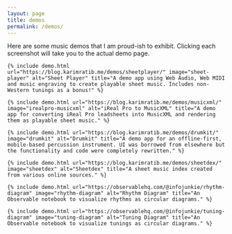 ```yaml
---
layout: page
title: demos
permalink: /demos/
---
```

Here are some music demos that I am proud-ish to exhibit. Clicking each screenshot will take you to the actual demo page.

<div class="grid-wrapper">

    {% include demo.html url="https://blog.karimratib.me/demos/sheetplayer/" image="sheet-player" alt="Sheet Player" title="A demo app using Web Audio, Web MIDI and music engraving to create playable sheet music. Includes non-Western tunings as a bonus!" %}

    {% include demo.html url="https://blog.karimratib.me/demos/musicxml/" image="irealpro-musicxml" alt="iReal Pro to MusicXML" title="A demo app for converting iReal Pro leadsheets into MusicXML and rendering them as playable sheet music." %}

    {% include demo.html url="https://blog.karimratib.me/demos/drumkit/" image="drumkit" alt="Drumkit" title="A demo app for an offline-first, mobile-based percussion instrument. UI was borrowed from elsewhere but the functionality and code were completely rewritten." %}

    {% include demo.html url="https://blog.karimratib.me/demos/sheetdex/" image="sheetdex" alt="Sheetdex" title="A sheet music index created from various online sources." %}

    {% include demo.html url="https://observablehq.com/@infojunkie/rhythm-diagram" image="rhythm-diagram" alt="Rhythm Diagram" title="An Observable notebook to visualize rhythms as circular diagrams." %}

    {% include demo.html url="https://observablehq.com/@infojunkie/tuning-diagram" image="tuning-diagram" alt="Tuning Diagram" title="An Observable notebook to visualize tunings as circular diagrams." %}

</div>
